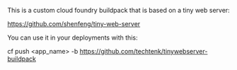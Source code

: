 This is a custom cloud foundry buildpack that is based on a tiny web server:

https://github.com/shenfeng/tiny-web-server

You can use it in your deployments with this:

cf push <app_name> -b https://github.com/techtenk/tinywebserver-buildpack
